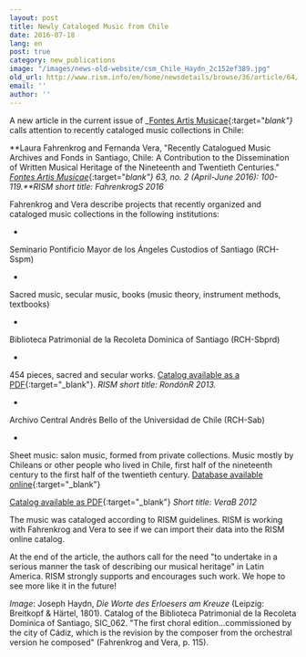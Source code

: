```yaml
---
layout: post
title: Newly Cataloged Music from Chile
date: 2016-07-18
lang: en
post: true
category: new_publications
image: "/images/news-old-website/csm_Chile_Haydn_2c152ef389.jpg"
old_url: http://www.rism.info/en/home/newsdetails/browse/36/article/64/newly-cataloged-music-from-chile.html
email: ''
author: ''
---
```


A new article in the current issue of _[Fontes Artis Musicae](https://muse.jhu.edu/journal/688){:target="_blank"}_ calls attention to recently cataloged music collections in Chile:

**Laura Fahrenkrog and Fernanda Vera, "Recently Catalogued Music Archives and Fonds in Santiago, Chile: A Contribution to the Dissemination of Written Musical Heritage of the Nineteenth and Twentieth Centuries." [_Fontes Artis Musicae_](http://www.iaml.info/fontes-artis-musicae){:target="_blank"} 63, no. 2 (April-June 2016): 100-119.**RISM short title: FahrenkrogS 2016_

Fahrenkrog and Vera describe projects that recently organized and cataloged music collections in the following institutions:

-

Seminario Pontificio Mayor de los Ángeles Custodios of Santiago (RCH-Sspm)

-

Sacred music, secular music, books (music theory, instrument methods, textbooks)


-

Biblioteca Patrimonial de la Recoleta Dominica of Santiago (RCH-Sbprd)

-

454 pieces, sacred and secular works. [Catalog available as a PDF](http://www.museodominico.cl/620/articles-9841_archivo_01.pdf){:target="_blank"}. _RISM short title: RondónR 2013._


-

Archivo Central Andrés Bello of the Universidad de Chile (RCH-Sab)

-

Sheet music: salon music, formed from private collections. Music mostly by Chileans or other people who lived in Chile, first half of the nineteenth century to the first half of the twentieth century.
[Database available online](http://archivobello.uchile.cl/partituras/){:target="_blank"}

[Catalog available as PDF](http://archivobello.uchile.cl/partituras/pdf/partituras.pdf){:target="_blank"} _Short title: VeraB 2012_


The music was cataloged according to RISM guidelines. RISM is working with Fahrenkrog and Vera to see if we can import their data into the RISM online catalog.

At the end of the article, the authors call for the need "to undertake in a serious manner the task of describing our musical heritage" in Latin America. RISM strongly supports and encourages such work. We hope to see more like it in the future!

_Image_: Joseph Haydn, _Die Worte des Erloesers am Kreuze_ (Leipzig: Breitkopf & Härtel, 1801). Catalog of the Biblioteca Patrimonial de la Recoleta Dominica of Santiago, SIC\_062. "The first choral edition...commissioned by the city of Cádiz, which is the revision by the composer from the orchestral version he composed" (Fahrenkrog and Vera, p. 115).
